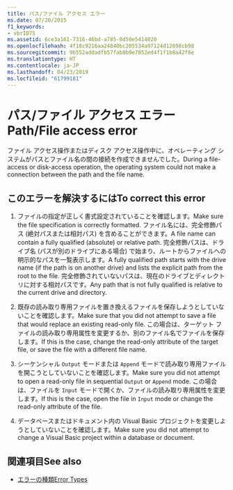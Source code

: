 ```yaml
---
title: パス/ファイル アクセス エラー
ms.date: 07/20/2015
f1_keywords:
- vbrID75
ms.assetid: 6ce3a161-7316-46bd-a785-0d50e5414020
ms.openlocfilehash: 4f18c9216aa24840bc205534a97124d12698cb98
ms.sourcegitcommit: 9b552addadfb57fab0b9e7852ed4f1f1b8a42f8e
ms.translationtype: HT
ms.contentlocale: ja-JP
ms.lasthandoff: 04/23/2019
ms.locfileid: "61799181"
---
```

# <a name="pathfile-access-error"></a><span data-ttu-id="5c045-102">パス/ファイル アクセス エラー</span><span class="sxs-lookup"><span data-stu-id="5c045-102">Path/File access error</span></span>
<span data-ttu-id="5c045-103">ファイル アクセス操作またはディスク アクセス操作中に、オペレーティング システムがパスとファイル名の間の接続を作成できませんでした。</span><span class="sxs-lookup"><span data-stu-id="5c045-103">During a file-access or disk-access operation, the operating system could not make a connection between the path and the file name.</span></span>  
  
## <a name="to-correct-this-error"></a><span data-ttu-id="5c045-104">このエラーを解決するには</span><span class="sxs-lookup"><span data-stu-id="5c045-104">To correct this error</span></span>  
  
1. <span data-ttu-id="5c045-105">ファイルの指定が正しく書式設定されていることを確認します。</span><span class="sxs-lookup"><span data-stu-id="5c045-105">Make sure the file specification is correctly formatted.</span></span> <span data-ttu-id="5c045-106">ファイル名には、完全修飾パス (絶対パスまたは相対パス) を含めることができます。</span><span class="sxs-lookup"><span data-stu-id="5c045-106">A file name can contain a fully qualified (absolute) or relative path.</span></span> <span data-ttu-id="5c045-107">完全修飾パスは、ドライブ名 (パスが別のドライブにある場合) で始まり、ルートからファイルへの明示的なパスを一覧表示します。</span><span class="sxs-lookup"><span data-stu-id="5c045-107">A fully qualified path starts with the drive name (if the path is on another drive) and lists the explicit path from the root to the file.</span></span> <span data-ttu-id="5c045-108">完全修飾されていないパスは、現在のドライブとディレクトリに対する相対パスです。</span><span class="sxs-lookup"><span data-stu-id="5c045-108">Any path that is not fully qualified is relative to the current drive and directory.</span></span>  
  
2. <span data-ttu-id="5c045-109">既存の読み取り専用ファイルを置き換えるファイルを保存しようとしていないことを確認します。</span><span class="sxs-lookup"><span data-stu-id="5c045-109">Make sure that you did not attempt to save a file that would replace an existing read-only file.</span></span> <span data-ttu-id="5c045-110">この場合は、ターゲット ファイルの読み取り専用属性を変更するか、別のファイル名でファイルを保存します。</span><span class="sxs-lookup"><span data-stu-id="5c045-110">If this is the case, change the read-only attribute of the target file, or save the file with a different file name.</span></span>  
  
3. <span data-ttu-id="5c045-111">シーケンシャル `Output` モードまたは `Append` モードで読み取り専用ファイルを開こうとしていないことを確認します。</span><span class="sxs-lookup"><span data-stu-id="5c045-111">Make sure you did not attempt to open a read-only file in sequential `Output` or `Append` mode.</span></span> <span data-ttu-id="5c045-112">この場合は、ファイルを `Input` モードで開くか、ファイルの読み取り専用属性を変更します。</span><span class="sxs-lookup"><span data-stu-id="5c045-112">If this is the case, open the file in `Input` mode or change the read-only attribute of the file.</span></span>  
  
4. <span data-ttu-id="5c045-113">データベースまたはドキュメント内の Visual Basic プロジェクトを変更しようとしていないことを確認します。</span><span class="sxs-lookup"><span data-stu-id="5c045-113">Make sure you did not attempt to change a Visual Basic project within a database or document.</span></span>  
  
## <a name="see-also"></a><span data-ttu-id="5c045-114">関連項目</span><span class="sxs-lookup"><span data-stu-id="5c045-114">See also</span></span>

- [<span data-ttu-id="5c045-115">エラーの種類</span><span class="sxs-lookup"><span data-stu-id="5c045-115">Error Types</span></span>](../../../visual-basic/programming-guide/language-features/error-types.md)

